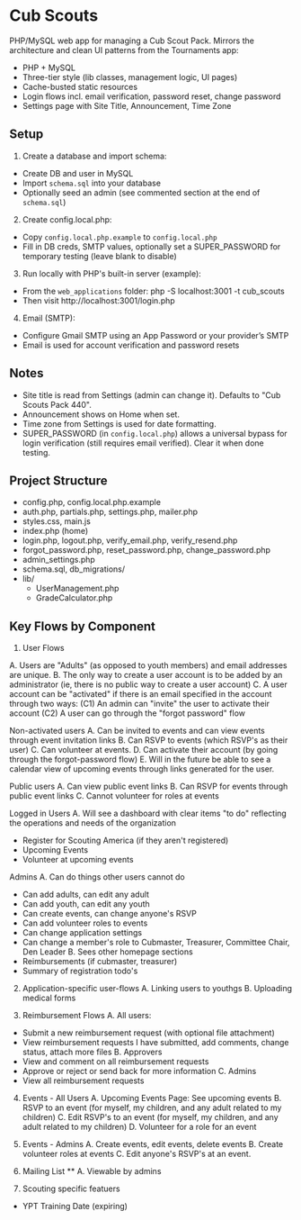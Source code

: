 # Cub Scouts

PHP/MySQL web app for managing a Cub Scout Pack. Mirrors the architecture and clean UI patterns from the Tournaments app:
- PHP + MySQL
- Three-tier style (lib classes, management logic, UI pages)
- Cache-busted static resources
- Login flows incl. email verification, password reset, change password
- Settings page with Site Title, Announcement, Time Zone

## Setup

1) Create a database and import schema:
- Create DB and user in MySQL
- Import `schema.sql` into your database
- Optionally seed an admin (see commented section at the end of `schema.sql`)

2) Create config.local.php:
- Copy `config.local.php.example` to `config.local.php`
- Fill in DB creds, SMTP values, optionally set a SUPER_PASSWORD for temporary testing (leave blank to disable)

3) Run locally with PHP's built-in server (example):
- From the `web_applications` folder:
  php -S localhost:3001 -t cub_scouts
- Then visit http://localhost:3001/login.php

4) Email (SMTP):
- Configure Gmail SMTP using an App Password or your provider’s SMTP
- Email is used for account verification and password resets

## Notes

- Site title is read from Settings (admin can change it). Defaults to "Cub Scouts Pack 440".
- Announcement shows on Home when set.
- Time zone from Settings is used for date formatting.
- SUPER_PASSWORD (in `config.local.php`) allows a universal bypass for login verification (still requires email verified). Clear it when done testing.

## Project Structure

- config.php, config.local.php.example
- auth.php, partials.php, settings.php, mailer.php
- styles.css, main.js
- index.php (home)
- login.php, logout.php, verify_email.php, verify_resend.php
- forgot_password.php, reset_password.php, change_password.php
- admin_settings.php
- schema.sql, db_migrations/
- lib/
  - UserManagement.php
  - GradeCalculator.php

## Key Flows by Component

1. User Flows

A. Users are "Adults" (as opposed to youth members) and email addresses are unique.
B. The only way to create a user account is to be added by an administrator (ie, there is no public way to create a user account)
C. A user account can be "activated" if there is an email specified in the account through two ways:
(C1) An admin can "invite" the user to activate their account
(C2) A user can go through the "forgot password" flow

Non-activated users
A. Can be invited to events and can view events through event invitation links
B. Can RSVP to events (which RSVP's as their user)
C. Can volunteer at events.
D. Can activate their account (by going through the forgot-password flow)
E. Will in the future be able to see a calendar view of upcoming events through links generated for the user.

Public users
A. Can view public event links
B. Can RSVP for events through public event links
C. Cannot volunteer for roles at events

Logged in Users
A. Will see a dashboard with clear items "to do" reflecting the operations and needs of the organization
- Register for Scouting America (if they aren't registered)
- Upcoming Events
- Volunteer at upcoming events

Admins
A. Can do things other users cannot do
- Can add adults, can edit any adult
- Can add youth, can edit any youth
- Can create events, can change anyone's RSVP
- Can add volunteer roles to events
- Can change application settings
- Can change a member's role to Cubmaster, Treasurer, Committee Chair, Den Leader
B. Sees other homepage sections
- Reimbursements (if cubmaster, treasurer)
- Summary of registration todo's

2. Application-specific user-flows
A. Linking users to youthgs
B. Uploading medical forms

3. Reimbursement Flows
A. All users:
- Submit a new reimbursement request (with optional file attachment)
- View reimbursement requests I have submitted, add comments, change status, attach more files
B. Approvers
- View and comment on all reimbursement requests
- Approve or reject or send back for more information
C. Admins
- View all reimbursement requests

4. Events - All Users
A. Upcoming Events Page: See upcoming events
B. RSVP to an event (for myself, my children, and any adult related to my children)
C. Edit RSVP's to an event (for myself, my children, and any adult related to my children)
D. Volunteer for a role for an event

5. Events - Admins
A. Create events, edit events, delete events
B. Create volunteer roles at events
C. Edit anyone's RSVP's at an event.

6. Mailing List
** A. Viewable by admins

7. Scouting specific featuers
- YPT Training Date (expiring)